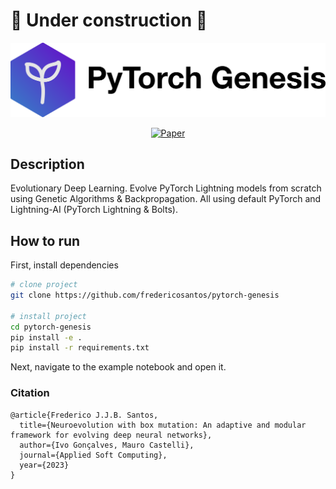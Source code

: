 # 🚧 Under construction 🚧

<div align="center"> 

 
 <img alt="PyTorch Genesis" src="https://github.com/fredericosantos/pytorch-genesis/blob/master/pytorch_genesis_logo_text.png" width="800px" style="max-width: 100%;">

[![Paper](https://img.shields.io/badge/paper-doi.org%2F10.1016%2Fj.asoc.2023.110767-red)](https://authors.elsevier.com/sd/article/S1568494623007858)

</div>
 
## Description   
Evolutionary Deep Learning. Evolve PyTorch Lightning models from scratch using Genetic Algorithms & Backpropagation. All using default PyTorch and Lightning-AI (PyTorch Lightning & Bolts).

## How to run   
First, install dependencies   
```bash
# clone project   
git clone https://github.com/fredericosantos/pytorch-genesis

# install project   
cd pytorch-genesis 
pip install -e .   
pip install -r requirements.txt
 ```   
 Next, navigate to the example notebook and open it.   


### Citation   
```
@article{Frederico J.J.B. Santos, 
  title={Neuroevolution with box mutation: An adaptive and modular framework for evolving deep neural networks},
  author={Ivo Gonçalves, Mauro Castelli},
  journal={Applied Soft Computing},
  year={2023}
}
```   
